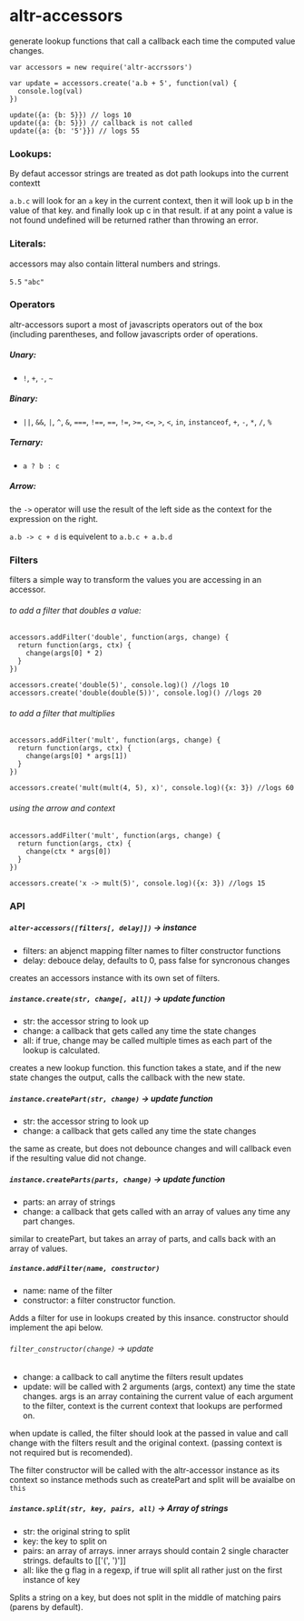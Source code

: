 # altr-accessors

generate lookup functions that call a callback each time the computed value changes.

```
var accessors = new require('altr-accrssors')

var update = accessors.create('a.b + 5', function(val) {
  console.log(val)
})

update({a: {b: 5}}) // logs 10
update({a: {b: 5}}) // callback is not called
update({a: {b: '5'}}) // logs 55
```
### Lookups:
By defaut accessor strings are treated as dot path lookups into the current contextt

`a.b.c` will look for an `a` key in the current context, then it will look up b in the value of that key.  and finally look up c in that result.  if at any point a value is not found undefined will be returned rather than throwing an error.

### Literals:
accessors may also contain litteral numbers and strings.

`5.5`
`"abc"`

### Operators
altr-accessors suport a most of javascripts operators out of the box (including parentheses, and follow javascripts order of operations.

##### Unary:
* `!`,  `+`,  `-`, `~`

##### Binary:
* `||`, `&&`, `|`, `^`, `&`, `===`, `!==`, `==`, `!=`, `>=`, `<=`, `>`, `<`, ` in `, ` instanceof `, `+`, `-`, `*`, `/`, `%`

##### Ternary:
* `a ? b : c`

##### Arrow:
the `->` operator will use the result of the left side as the context for the expression on the right.

`a.b -> c + d` is equivelent to `a.b.c + a.b.d`

### Filters
filters a simple way to transform the values you are accessing in an accessor.

###### to add a filter that doubles a value:
```
accessors.addFilter('double', function(args, change) {
  return function(args, ctx) {
    change(args[0] * 2)
  }
})

accessors.create('double(5)', console.log)() //logs 10
accessors.create('double(double(5))', console.log)() //logs 20
```

###### to add a filter that multiplies
```
accessors.addFilter('mult', function(args, change) {
  return function(args, ctx) {
    change(args[0] * args[1])
  }
})

accessors.create('mult(mult(4, 5), x)', console.log)({x: 3}) //logs 60
```

###### using the arrow and context
```
accessors.addFilter('mult', function(args, change) {
  return function(args, ctx) {
    change(ctx * args[0])
  }
})

accessors.create('x -> mult(5)', console.log)({x: 3}) //logs 15
```


### API
##### `alter-accessors([filters[, delay]])` -> instance
* filters: an abjenct mapping filter names to filter constructor functions
* delay: debouce delay, defaults to 0, pass false for syncronous changes

creates an accessors instance with its own set of filters.

##### `instance.create(str, change[, all])` -> update function
* str: the accessor string to look up
* change: a callback that gets called any time the state changes
* all: if true, change may be called multiple times as each part of the lookup is calculated.

creates a new lookup function. this function takes a state, and if the new state changes the output, calls the callback with the new state.

##### `instance.createPart(str, change)` -> update function
* str: the accessor string to look up
* change: a callback that gets called any time the state changes

the same as create, but does not debounce changes and will callback even if the resulting value did not change.

##### `instance.createParts(parts, change)` -> update function
* parts: an array of strings
* change: a callback that gets called with an array of values any time any part changes.

similar to createPart, but takes an array of parts, and calls back with an array of values.

##### `instance.addFilter(name, constructor)`
* name: name of the filter
* constructor: a filter constructor function.

Adds a filter for use in lookups created by this insance. constructor should implement the api below.

###### `filter_constructor(change)` -> update
* change: a callback to call anytime the filters result updates
* update: will be called with 2 arguments (args, context) any time the state changes. args is an array containing the current value of each argument to the filter, context is the current context that lookups are performed on.

when update is called, the filter should look at the passed in value and call change with the filters result and the original context. (passing context is not required but is recomended).

The filter constructor will be called with the altr-accessor instance as its context so instance methods such as createPart and split will be avaialbe on `this`

##### `instance.split(str, key, pairs, all)` -> Array of strings
* str: the original string to split
* key: the key to split on
* pairs: an array of arrays. inner arrays should contain 2 single character strings.  defaults to [['(', ')']]
* all: like the g flag in a regexp, if true will split all rather just on the first instance of key

Splits a string on a key, but does not split in the middle of matching pairs (parens by default).
